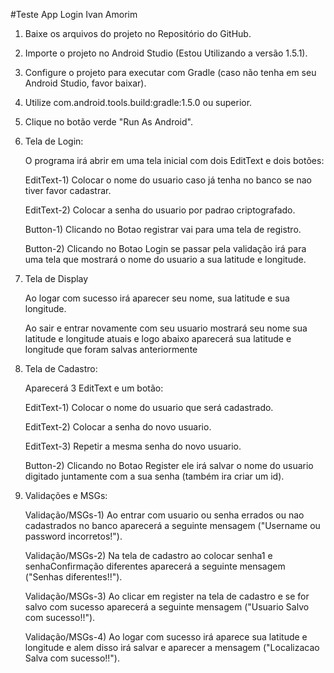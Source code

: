 
#Teste App Login Ivan Amorim

1) Baixe os arquivos do projeto no Repositório do GitHub.

2) Importe o projeto no Android Studio (Estou Utilizando a versão 1.5.1).

3) Configure o projeto para executar com Gradle (caso não tenha em seu Android Studio, favor baixar).

4) Utilize com.android.tools.build:gradle:1.5.0 ou superior.

5) Clique no botão verde "Run As Android".

6) Tela de Login:

	O programa irá abrir em uma tela inicial com dois EditText e dois botões:

	EditText-1) Colocar o nome do usuario caso já tenha no banco se nao tiver favor cadastrar.
	
	EditText-2) Colocar a senha do usuario por padrao criptografado.

	Button-1) Clicando no Botao registrar vai para uma tela de registro.
	
	Button-2) Clicando no Botao Login se passar pela validação irá para uma tela que mostrará o nome do usuario a sua latitude e longitude.
	
7) Tela de Display

	Ao logar com sucesso irá aparecer seu nome, sua latitude e sua longitude. 
	
	Ao sair e entrar novamente com seu usuario mostrará seu nome sua latitude e longitude atuais e logo abaixo aparecerá sua latitude e longitude que foram salvas anteriormente
	
8) Tela de Cadastro:

	Aparecerá 3 EditText e um botão:
	
	EditText-1) Colocar o nome do usuario que será cadastrado.
	
	EditText-2) Colocar a senha do novo usuario.

	EditText-3) Repetir a mesma senha do novo usuario.
	
	Button-2) Clicando no Botao Register ele irá salvar o nome do usuario digitado juntamente com a sua senha (também ira criar um id).
	
9) Validações e MSGs:
	
	Validação/MSGs-1) Ao entrar com usuario ou senha errados ou nao cadastrados no banco aparecerá a seguinte mensagem ("Username ou password incorretos!").
	
	Validação/MSGs-2) Na tela de cadastro ao colocar senha1 e senhaConfirmação diferentes aparecerá a seguinte mensagem ("Senhas diferentes!!").

	Validação/MSGs-3) Ao clicar em register na tela de cadastro e se for salvo com sucesso aparecerá a seguinte mensagem ("Usuario Salvo com sucesso!!").
	
	Validação/MSGs-4) Ao logar com sucesso irá aparece sua latitude e longitude e alem disso irá salvar e aparecer a mensagem ("Localizacao Salva com sucesso!!").


